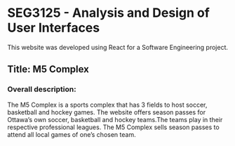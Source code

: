 # SEG3125 - Analysis and Design of User Interfaces
This website was developed using React for a Software Engineering project.

## Title: M5 Complex

### Overall description: 
The M5 Complex is a sports complex that has 3 fields to host soccer, basketball and hockey games. The website offers season passes for Ottawa’s own soccer, basketball and hockey teams.The teams play in their respective professional leagues. The M5 Complex sells season passes to attend all local games of one’s chosen team.

